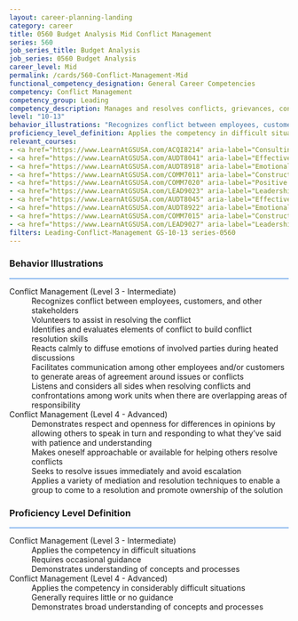 ```yaml
---
layout: career-planning-landing
category: career
title: 0560 Budget Analysis Mid Conflict Management
series: 560
job_series_title: Budget Analysis
job_series: 0560 Budget Analysis
career_level: Mid
permalink: /cards/560-Conflict-Management-Mid
functional_competency_designation: General Career Competencies
competency: Conflict Management
competency_group: Leading
competency_description: Manages and resolves conflicts, grievances, confrontations, or disagreements in a constructive manner to minimize negative (personal) impact
level: "10-13"
behavior_illustrations: "Recognizes conflict between employees, customers, and other stakeholders ? Volunteers to assist in resolving the conflict ? Identifies and evaluates elements of conflict to build conflict resolution skills ? Reacts calmly to diffuse emotions of involved parties during heated discussions ? Facilitates communication among other employees and/or customers to generate areas of agreement around issues or conflicts ? Listens and considers all sides when resolving conflicts and confrontations among work units when there are overlapping areas of responsibility ? Demonstrates respect and openness for differences in opinions by allowing others to speak in turn and responding to what they’ve said with patience and understanding ? Makes oneself approachable or available for helping others resolve conflicts ? Seeks to resolve issues immediately and avoid escalation ? Applies a variety of mediation and resolution techniques to enable a group to come to a resolution and promote ownership of the solution"
proficiency_level_definition: Applies the competency in difficult situations ? Requires occasional guidance ? Demonstrates understanding of concepts and processes ? Applies the competency in considerably difficult situations ? Generally requires little or no guidance ? Demonstrates broad understanding of concepts and processes
relevant_courses: 
- <a href="https://www.LearnAtGSUSA.com/ACQI8214" aria-label="Consulting Skills for Acquisition Professionals (ACQI8211), GSU - https://www.LearnAtGSUSA.com/ACQI8214">Consulting Skills for Acquisition Professionals (ACQI8211), GSU</a>
- <a href="https://www.LearnAtGSUSA.com/AUDT8041" aria-label="Effective Audit Resolution, Follow-up and Implementation (AUDT8034), GSU - https://www.LearnAtGSUSA.com/AUDT8041">Effective Audit Resolution, Follow-up and Implementation (AUDT8034), GSU</a>
- <a href="https://www.LearnAtGSUSA.com/AUDT8918" aria-label="Emotionally Intelligent Auditor&#58; The Power of Influence and Situational Awareness (AUDT8911), GSU - https://www.LearnAtGSUSA.com/AUDT8918">Emotionally Intelligent Auditor&#58; The Power of Influence and Situational Awareness (AUDT8911), GSU</a>
- <a href="https://www.LearnAtGSUSA.com/COMM7011" aria-label="Constructive Conflict Resolution (COMM7004), GSU - https://www.LearnAtGSUSA.com/COMM7011">Constructive Conflict Resolution (COMM7004), GSU</a>
- <a href="https://www.LearnAtGSUSA.com/COMM7020" aria-label="Positive Approaches to Difficult People (COMM7009), GSU - https://www.LearnAtGSUSA.com/COMM7020">Positive Approaches to Difficult People (COMM7009), GSU</a>
- <a href="https://www.LearnAtGSUSA.com/LEAD9023" aria-label="Leadership, Motivation and Accountability for High Performance Organizations (LEAD9020), GSU - https://www.LearnAtGSUSA.com/LEAD9023">Leadership, Motivation and Accountability for High Performance Organizations (LEAD9020), GSU</a>
- <a href="https://www.LearnAtGSUSA.com/AUDT8045" aria-label="Effective Audit Resolution, Follow-up and Implementation (AUDT8034), GSU - https://www.LearnAtGSUSA.com/AUDT8045">Effective Audit Resolution, Follow-up and Implementation (AUDT8034), GSU</a>
- <a href="https://www.LearnAtGSUSA.com/AUDT8922" aria-label="Emotionally Intelligent Auditor&#58; The Power of Influence and Situational Awareness (AUDT8911), GSU - https://www.LearnAtGSUSA.com/AUDT8922">Emotionally Intelligent Auditor&#58; The Power of Influence and Situational Awareness (AUDT8911), GSU</a>
- <a href="https://www.LearnAtGSUSA.com/COMM7015" aria-label="Constructive Conflict Resolution (COMM7004), GSU - https://www.LearnAtGSUSA.com/COMM7015">Constructive Conflict Resolution (COMM7004), GSU</a>
- <a href="https://www.LearnAtGSUSA.com/LEAD9027" aria-label="Leadership, Motivation and Accountability for High Performance Organizations (LEAD9020), GSU - https://www.LearnAtGSUSA.com/LEAD9027">Leadership, Motivation and Accountability for High Performance Organizations (LEAD9020), GSU</a>
filters: Leading-Conflict-Management GS-10-13 series-0560
---
```


<div class="desktop:grid-col-6 margin-y-3">
  <div class="border-top-2 bg-white padding-3 shadow-5 height-full members-hover border-1px button-border border-top-blue radius-lg card-text-color">
    <h3>Behavior Illustrations</h3>
    <hr style="background-color: #1b74e0 !important;"/>
    <dl class="text-base card-content-color"><dt>Conflict Management (Level 3 - Intermediate)</dt><dd>Recognizes conflict between employees, customers, and other stakeholders </dd><dd> Volunteers to assist in resolving the conflict </dd><dd> Identifies and evaluates elements of conflict to build conflict resolution skills </dd><dd> Reacts calmly to diffuse emotions of involved parties during heated discussions </dd><dd> Facilitates communication among other employees and/or customers to generate areas of agreement around issues or conflicts </dd><dd> Listens and considers all sides when resolving conflicts and confrontations among work units when there are overlapping areas of responsibility</dd><dt>Conflict Management (Level 4 - Advanced)</dt><dd>Demonstrates respect and openness for differences in opinions by allowing others to speak in turn and responding to what they’ve said with patience and understanding </dd><dd> Makes oneself approachable or available for helping others resolve conflicts </dd><dd> Seeks to resolve issues immediately and avoid escalation </dd><dd> Applies a variety of mediation and resolution techniques to enable a group to come to a resolution and promote ownership of the solution</dd></dl>
  </div>
</div>
<div class="desktop:grid-col-6 margin-y-3">
  <div class="border-top-2 bg-white padding-3 shadow-5 height-full members-hover border-1px button-border border-top-blue radius-lg card-text-color">
    <h3>Proficiency Level Definition</h3>
     <hr style="background-color: #1b74e0 !important;"/>
    <dl class="text-base card-content-color"><dt>Conflict Management (Level 3 - Intermediate)</dt><dd>Applies the competency in difficult situations </dd><dd> Requires occasional guidance </dd><dd> Demonstrates understanding of concepts and processes</dd><dt>Conflict Management (Level 4 - Advanced)</dt><dd>Applies the competency in considerably difficult situations </dd><dd> Generally requires little or no guidance </dd><dd> Demonstrates broad understanding of concepts and processes</dd></dl>
  </div>
</div>